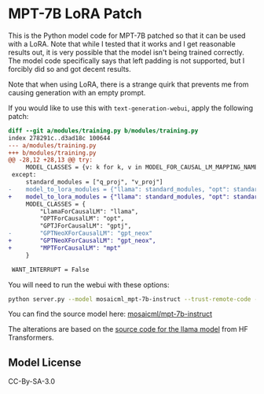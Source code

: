 # MPT-7B LoRA Patch

This is the Python model code for MPT-7B patched so that it can be used with a LoRA. Note that while I tested that it works and I get reasonable results out, it is very possible that the model isn't being trained correctly. The model code specifically says that left padding is not supported, but I forcibly did so and got decent results.

Note that when using LoRA, there is a strange quirk that prevents me from causing generation with an empty prompt.

If you would like to use this with `text-generation-webui`, apply the following patch:

```patch
diff --git a/modules/training.py b/modules/training.py
index 278291c..d3ad18c 100644
--- a/modules/training.py
+++ b/modules/training.py
@@ -28,12 +28,13 @@ try:
     MODEL_CLASSES = {v: k for k, v in MODEL_FOR_CAUSAL_LM_MAPPING_NAMES}
 except:
     standard_modules = ["q_proj", "v_proj"]
-    model_to_lora_modules = {"llama": standard_modules, "opt": standard_modules, "gptj": standard_modules, "gpt_neox": ["query_key_value"]}
+    model_to_lora_modules = {"llama": standard_modules, "opt": standard_modules, "gptj": standard_modules, "gpt_neox": ["query_key_value"], "mpt": ["Wqkv"]}
     MODEL_CLASSES = {
         "LlamaForCausalLM": "llama",
         "OPTForCausalLM": "opt",
         "GPTJForCausalLM": "gptj",
-        "GPTNeoXForCausalLM": "gpt_neox"
+        "GPTNeoXForCausalLM": "gpt_neox",
+        "MPTForCausalLM": "mpt"
     }

 WANT_INTERRUPT = False
```

You will need to run the webui with these options:

```bash
python server.py --model mosaicml_mpt-7b-instruct --trust-remote-code --load-in-8bit
```

You can find the source model here: [mosaicml/mpt-7b-instruct](https://huggingface.co/mosaicml/mpt-7b-instruct)

The alterations are based on the [source code for the llama model](https://github.com/huggingface/transformers/blob/main/src/transformers/models/llama/modeling_llama.py) from HF Transformers.

## Model License

CC-By-SA-3.0
